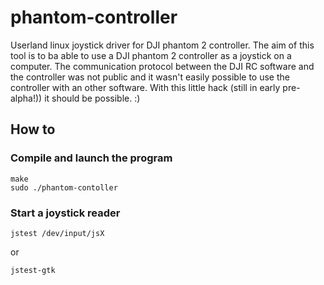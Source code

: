 phantom-controller
==================

Userland linux joystick driver for DJI phantom 2 controller.
The aim of this tool is to ba able to use a DJI phantom 2 controller as a joystick on a computer.
The communication protocol between the DJI RC software and the controller was not public and it wasn't easily possible to use the controller with an other software.
With this little hack (still in early pre-alpha!)) it should be possible. :)


## How to

### Compile and launch the program
```
make
sudo ./phantom-contoller
```

### Start a joystick reader
```
jstest /dev/input/jsX
```
or
```
jstest-gtk
```
